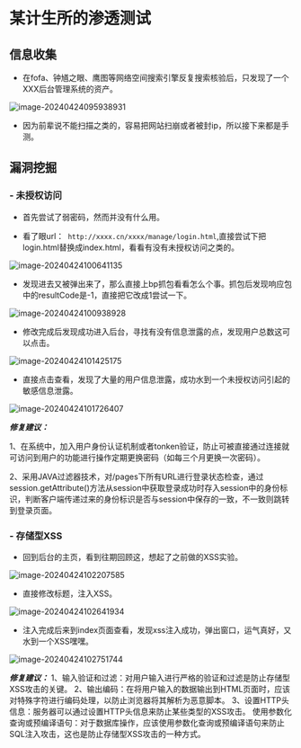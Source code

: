 # 某计生所的渗透测试

## 信息收集

- 在fofa、钟馗之眼、鹰图等网络空间搜索引擎反复搜索核验后，只发现了一个XXX后台管理系统的资产。

![image-20240424095938931](https://hecker-typora.oss-cn-shanghai.aliyuncs.com/image-20240424095938931.png)

- 因为前辈说不能扫描之类的，容易把网站扫崩或者被封ip，所以接下来都是手测。

## 漏洞挖掘

### - 未授权访问

- 首先尝试了弱密码，然而并没有什么用。

- 看了眼url：` http://xxxx.cn/xxxx/manage/login.html`,直接尝试下把login.html替换成index.html，看看有没有未授权访问之类的。

![image-20240424100641135](https://hecker-typora.oss-cn-shanghai.aliyuncs.com/image-20240424100641135.png)

- 发现进去又被弹出来了，那么直接上bp抓包看看怎么个事。抓包后发现响应包中的resultCode是-1，直接把它改成1尝试一下。

![image-20240424100938928](https://hecker-typora.oss-cn-shanghai.aliyuncs.com/image-20240424100938928.png)

- 修改完成后发现成功进入后台，寻找有没有信息泄露的点，发现用户总数这可以点击。

![image-20240424101425175](https://hecker-typora.oss-cn-shanghai.aliyuncs.com/image-20240424101425175.png)

- 直接点击查看，发现了大量的用户信息泄露，成功水到一个未授权访问引起的敏感信息泄露。

![image-20240424101726407](https://hecker-typora.oss-cn-shanghai.aliyuncs.com/image-20240424101726407.png)

 ***修复建议：***

1、在系统中，加入用户身份认证机制或者tonken验证，防止可被直接通过连接就可访问到用户的功能进行操作定期更换密码（如每三个月更换一次密码）。

2、采用JAVA过滤器技术，对/pages下所有URL进行登录状态检查，通过session.getAttribute()方法从session中获取登录成功时存入session中的身份标识，判断客户端传递过来的身份标识是否与session中保存的一致，不一致则跳转到登录页面。

### - 存储型XSS

- 回到后台的主页，看到往期回顾这，想起了之前做的XSS实验。

![image-20240424102207585](https://hecker-typora.oss-cn-shanghai.aliyuncs.com/image-20240424102207585.png)

- 直接修改标题，注入XSS。

![image-20240424102641934](https://hecker-typora.oss-cn-shanghai.aliyuncs.com/image-20240424102641934.png)

- 注入完成后来到index页面查看，发现xss注入成功，弹出窗口，运气真好，又水到一个XSS嘿嘿。

![image-20240424102751744](https://hecker-typora.oss-cn-shanghai.aliyuncs.com/image-20240424102751744.png)

***修复建议：***
1、输入验证和过滤：对用户输入进行严格的验证和过滤是防止存储型XSS攻击的关键。
2、输出编码：在将用户输入的数据输出到HTML页面时，应该对特殊字符进行编码处理，以防止浏览器将其解析为恶意脚本。
3、设置HTTP头信息：服务器可以通过设置HTTP头信息来防止某些类型的XSS攻击。
使用参数化查询或预编译语句：对于数据库操作，应该使用参数化查询或预编译语句来防止SQL注入攻击，这也是防止存储型XSS攻击的一种方式。